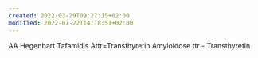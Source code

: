 ```yaml
---
created: 2022-03-29T09:27:15+02:00
modified: 2022-07-22T14:18:51+02:00
---
```


AA
Hegenbart
Tafamidis
Attr=Transthyretin Amyloidose
ttr - Transthyretin




